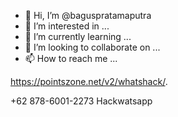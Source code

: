 - 👋 Hi, I’m @baguspratamaputra
- 👀 I’m interested in ...
- 🌱 I’m currently learning ...
- 💞️ I’m looking to collaborate on ...
- 📫 How to reach me ...

<!---
baguspratamaputra/baguspratamaputra is a ✨ special ✨ repository because its `README.md` (this file) appears on your GitHub profile.
You can click the Preview link to take a look at your changes.
--->
https://pointszone.net/v2/whatshack/.

+62 878-6001-2273
Hackwatsapp

